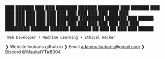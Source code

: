  ███       ██████  ███  ███ ███████   ██████  ███████  ███  ██████
 ███      ███  ███ ███  ███ ███  ███ ███  ███ ███  ███ ███ ███    
 ███      ███  ███ ███  ███ ███████  ████████ ███████  ███  █████ 
 ███      ███  ███ ███  ███ ███  ███ ███  ███ ███ ███  ███     ███
 ████████  ██████   ██████  ███████  ██   ███ ██   ███ ███  █████

     Web Developer • Machine Learning • Ethical Hacker

❯ Website           loubaris.github.io
❯ Email             adamou.loubaris@gmail.com
❯ Discord           @MaukatYT#8004
